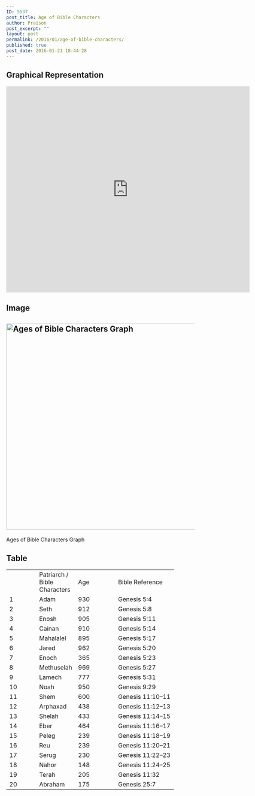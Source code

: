 ```yaml
---
ID: 5537
post_title: Age of Bible Characters
author: Praison
post_excerpt: ""
layout: post
permalink: /2016/01/age-of-bible-characters/
published: true
post_date: 2016-01-21 18:44:28
---
```

<h2><strong>Graphical Representation</strong></h2>
<iframe src="https://plot.ly/~BibleRevelation/23.embed" width="650" height="550" frameborder="0" scrolling="no"></iframe>
<h2><strong>Image</strong></h2>
<h2 class="caption"><a href="http://biblerevelation.org/wp-content/uploads/2016/01/Age.png" rel="attachment wp-att-5540"><img class="size-full wp-image-5540" src="http://biblerevelation.org/wp-content/uploads/2016/01/Age.png" alt="Ages of Bible Characters Graph" width="987" height="550" /></a></h2>
Ages of Bible Characters Graph
<h2><strong>Table</strong></h2>
<table width="369">
<tbody>
<tr>
<td width="64"></td>
<td width="73">Patriarch / Bible Characters</td>
<td width="91">Age</td>
<td width="141">Bible Reference</td>
</tr>
<tr>
<td width="64">1</td>
<td width="73">Adam</td>
<td width="91">930</td>
<td width="141">Genesis 5:4</td>
</tr>
<tr>
<td width="64">2</td>
<td width="73">Seth</td>
<td width="91">912</td>
<td width="141">Genesis 5:8</td>
</tr>
<tr>
<td width="64">3</td>
<td width="73">Enosh</td>
<td width="91">905</td>
<td width="141">Genesis 5:11</td>
</tr>
<tr>
<td width="64">4</td>
<td width="73">Cainan</td>
<td width="91">910</td>
<td width="141">Genesis 5:14</td>
</tr>
<tr>
<td width="64">5</td>
<td width="73">Mahalalel</td>
<td width="91">895</td>
<td width="141">Genesis 5:17</td>
</tr>
<tr>
<td width="64">6</td>
<td width="73">Jared</td>
<td width="91">962</td>
<td width="141">Genesis 5:20</td>
</tr>
<tr>
<td width="64">7</td>
<td width="73">Enoch</td>
<td width="91">365</td>
<td width="141">Genesis 5:23</td>
</tr>
<tr>
<td width="64">8</td>
<td width="73">Methuselah</td>
<td width="91">969</td>
<td width="141">Genesis 5:27</td>
</tr>
<tr>
<td width="64">9</td>
<td width="73">Lamech</td>
<td width="91">777</td>
<td width="141">Genesis 5:31</td>
</tr>
<tr>
<td width="64">10</td>
<td width="73">Noah</td>
<td width="91">950</td>
<td width="141">Genesis 9:29</td>
</tr>
<tr>
<td width="64">11</td>
<td width="73">Shem</td>
<td width="91">600</td>
<td width="141">Genesis 11:10–11</td>
</tr>
<tr>
<td width="64">12</td>
<td width="73">Arphaxad</td>
<td width="91">438</td>
<td width="141">Genesis 11:12–13</td>
</tr>
<tr>
<td width="64">13</td>
<td width="73">Shelah</td>
<td width="91">433</td>
<td width="141">Genesis 11:14–15</td>
</tr>
<tr>
<td width="64">14</td>
<td width="73">Eber</td>
<td width="91">464</td>
<td width="141">Genesis 11:16–17</td>
</tr>
<tr>
<td width="64">15</td>
<td width="73">Peleg</td>
<td width="91">239</td>
<td width="141">Genesis 11:18–19</td>
</tr>
<tr>
<td width="64">16</td>
<td width="73">Reu</td>
<td width="91">239</td>
<td width="141">Genesis 11:20–21</td>
</tr>
<tr>
<td width="64">17</td>
<td width="73">Serug</td>
<td width="91">230</td>
<td width="141">Genesis 11:22–23</td>
</tr>
<tr>
<td width="64">18</td>
<td width="73">Nahor</td>
<td width="91">148</td>
<td width="141">Genesis 11:24–25</td>
</tr>
<tr>
<td width="64">19</td>
<td width="73">Terah</td>
<td width="91">205</td>
<td width="141">Genesis 11:32</td>
</tr>
<tr>
<td width="64">20</td>
<td width="73">Abraham</td>
<td width="91">175</td>
<td width="141">Genesis 25:7</td>
</tr>
</tbody>
</table>
&nbsp;

&nbsp;